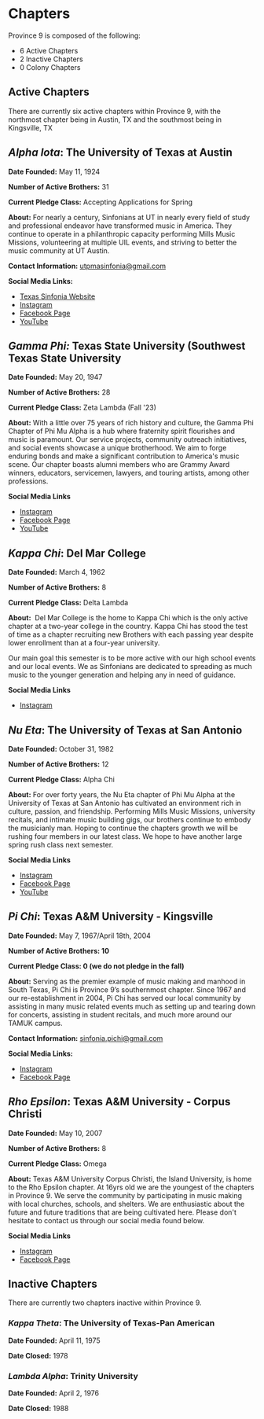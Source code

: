 # Chapters


Province 9 is composed of the following:

- 6 Active Chapters
- 2 Inactive Chapters
- 0 Colony Chapters

## Active Chapters

There are currently six active chapters within Province 9, with the northmost chapter being in Austin, TX and the southmost being in Kingsville, TX

## _Alpha Iota_: The University of Texas at Austin

**Date Founded:** May 11, 1924

**Number of Active Brothers:** 31

**Current Pledge Class:** Accepting Applications for Spring

**About:** For nearly a century, Sinfonians at UT in nearly every field of study and professional endeavor have transformed music in America. They continue to operate in a philanthropic capacity performing Mills Music Missions, volunteering at multiple UIL events, and striving to better the music community at UT Austin.

**Contact Information:** [utpmasinfonia@gmail.com](mailto:utpmasinfonia@gmail.com)

**Social Media Links:**

- [Texas Sinfonia Website](https://www.texassinfonia.org/)
- [Instagram](https://www.instagram.com/texassinfonia/)
- [Facebook Page](https://www.facebook.com/TexasSinfonia/)
- [YouTube](https://www.youtube.com/@TexasSinfonia)


## _Gamma Phi:_ Texas State University (Southwest Texas State University

**Date Founded:** May 20, 1947

**Number of Active Brothers:** 28

**Current Pledge Class:** Zeta Lambda (Fall '23)

**About:** With a little over 75 years of rich history and culture, the Gamma 
Phi Chapter of Phi Mu Alpha is a hub where fraternity spirit flourishes and 
music is paramount. Our service projects, community outreach initiatives, and 
social events showcase a unique brotherhood. We aim to forge enduring bonds 
and make a significant contribution to America's music scene. Our chapter 
boasts alumni members who are Grammy Award winners, educators, servicemen, 
lawyers, and touring artists, among other professions.

**Social Media Links**

- [Instagram](https://www.instagram.com/phimualphatxst/)
- [Facebook Page](https://www.facebook.com/PhiMuAlphaGammaPhiChapter/)
- [YouTube](https://www.youtube.com/@phimualphagammaphichapter2009)


## _Kappa Chi_: Del Mar College

**Date Founded:** March 4, 1962

**Number of Active Brothers:** 8

**Current Pledge Class:** Delta Lambda

**About:**  Del Mar College is the home to Kappa Chi which is the only active 
chapter at a two-year college in the country. Kappa Chi has stood the test of 
time as a chapter recruiting new Brothers with each passing year despite lower 
enrollment than at a four-year university. 

Our main goal this semester is to be more active with our high school events 
and our local events. We as Sinfonians are dedicated to spreading as much 
music to the younger generation and helping any in need of guidance.


**Social Media Links**

- [Instagram](https://www.instagram.com/pma_kappachi/)


## _Nu Eta_: The University of Texas at San Antonio

**Date Founded:** October 31, 1982

**Number of Active Brothers:** 12

**Current Pledge Class:** Alpha Chi

**About:** For over forty years, the Nu Eta chapter of Phi Mu Alpha at the 
University of Texas at San Antonio has cultivated an environment rich in 
culture, passion, and friendship. Performing Mills Music Missions, university 
recitals, and intimate music building gigs, our brothers continue to embody 
the musicianly man. Hoping to continue the chapters growth we will be rushing 
four members in our latest class. We hope to have another large spring rush 
class next semester.

**Social Media Links**

- [Instagram](https://www.instagram.com/pma_nueta/)
- [Facebook Page](https://www.facebook.com/pmanueta )
- [YouTube](https://www.youtube.com/@phimualphanueta )

## _Pi Chi_: Texas A&M University - Kingsville

**Date Founded:** May 7, 1967/April 18th, 2004

**Number of Active Brothers: 10** 

**Current Pledge Class: 0 (we do not pledge in the fall)**

**About:** Serving as the premier example of music making and manhood in South Texas, Pi Chi is Province 9’s southernmost chapter. Since 1967 and our re-establishment in 2004, Pi Chi has served our local community by assisting in many music related events much as setting up and tearing down for concerts, assisting in student recitals, and much more around our TAMUK campus.  

**Contact Information:** [sinfonia.pichi@gmail.com](mailto:sinfonia.pichi@gmail.com)

**Social Media Links:**

- [Instagram](https://instagram.com/phimualpha.pichi/)
- [Facebook Page](https://facebook.com/PiChiSinfonia)


## _Rho Epsilon_: Texas A\&M University - Corpus Christi

**Date Founded:** May 10, 2007

**Number of Active Brothers:** 8

**Current Pledge Class:** Omega

**About:** Texas A&M University Corpus Christi, the Island University, is home 
to the Rho Epsilon chapter. At 16yrs old we are the youngest of the chapters 
in Province 9. We serve the community by participating in music making with 
local churches, schools, and shelters. We are enthusiastic about the future 
and future traditions that are being cultivated here. Please don't hesitate to 
contact us through our social media found below.

**Social Media Links**

- [Instagram](https://instagram.com/pmas.rhoepsilon)
- [Facebook Page](https://www.facebook.com/pma.rhoepsilon)

## Inactive Chapters

There are currently two chapters inactive within Province 9.

### _Kappa Theta_: The University of Texas-Pan American

**Date Founded:** April 11, 1975

**Date Closed:** 1978

### _Lambda Alpha_: Trinity University

**Date Founded:** April 2, 1976

**Date Closed:** 1988